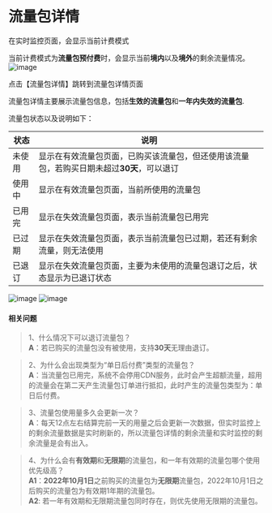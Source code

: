 # 流量包详情

在实时监控页面，会显示当前计费模式

当前计费模式为<strong>流量包预付费</strong>时，会显示当前<strong>境内</strong>以及<strong>境外</strong>的剩余流量情况。
![image](https://user-images.githubusercontent.com/89777962/207570509-b0436c19-9a71-48f5-918e-4d4d4e6e10e8.png)


点击【流量包详情】跳转到流量包详情页面

流量包详情主要展示流量包信息，包括<strong>生效的流量包</strong>和<strong>一年内失效的流量包</strong>.

流量包状态以及说明如下：

|状态|说明|
|---|---|
|未使用|显示在有效流量包页面，已购买该流量包，但还使用该流量包，若购买日期未超过<strong>30天</strong>，可以退订|
|使用中|显示在有效流量包页面，当前所使用的流量包|
|已用完|显示在失效流量包页面，表示当前流量包已用完|
|已过期|显示在失效流量包页面，表示当前流量包已过期，若还有剩余流量，则无法使用|
|已退订|显示在失效流量包页面，主要为未使用的流量包退订之后，状态显示为已退订状态|

![image](https://user-images.githubusercontent.com/89777962/207570701-9ae89f78-fdac-455f-8c64-6c35d15e8593.png)
![image](https://user-images.githubusercontent.com/89777962/207570745-9984687f-d39a-418d-b67a-07e31ec281b4.png)



#### 相关问题

> 1、什么情况下可以退订流量包？
</br><strong>A</strong>：若已购买的流量包没有被使用，支持<strong>30天</strong>无理由退订。

> 2、为什么会出现类型为“单日后付费”类型的流量包？
</br><strong>A</strong>：当流量包已用完，系统不会停用CDN服务，此时会产生超额流量，超用的流量会在第二天产生流量包订单进行抵扣，此时产生的流量包类型为：单日后付费。

> 3、流量包使用量多久会更新一次？
</br><strong>A</strong>：每天12点左右结算完前一天的用量之后会更新一次数据，但实时监控上的剩余流量数据是实时刷新的，所以流量包详情的剩余流量和实时监控的剩余流量是会有出入。

> 4、为什么会有<strong>有效期</strong>和<strong>无限期</strong>的流量包，和一年有效期的流量包哪个使用优先级高？
</br><strong>A1</strong>：<strong>2022年10月1日</strong>之前购买的流量包为<strong>无限期</strong>流量包，2022年10月1日之后购买的流量包为有效期1年期的流量包。
</br><strong>A2</strong>: 若一年有效期和无限期流量包同时存在，则优先使用无限期的流量包。

